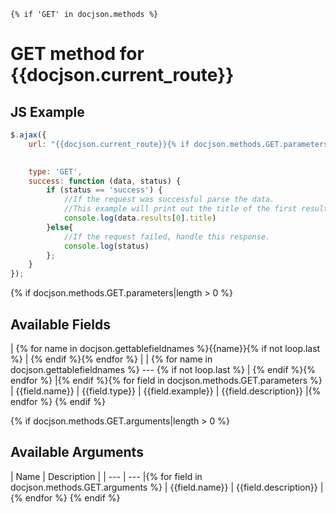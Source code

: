 
    {% if 'GET' in docjson.methods %}
# GET method for {{docjson.current_route}}
## JS Example
``` js
$.ajax({
    url: "{{docjson.current_route}}{% if docjson.methods.GET.parameters|length > 0 %}?{{docjson.methods.GET.parameters[0].name}}={{docjson.methods.GET.parameters[0].example}}{% endif %}",
    

    type: 'GET',
    success: function (data, status) {
        if (status == 'success') {
            //If the request was successful parse the data.
            //This example will print out the title of the first result to console
            console.log(data.results[0].title)
        }else{
            //If the request failed, handle this response.
            console.log(status)
        };
    }
});
```
{% if docjson.methods.GET.parameters|length > 0 %}
## Available Fields
| {% for name in docjson.gettablefieldnames %}{{name}}{% if not loop.last %} | {% endif %}{% endfor %} |
| {% for name in docjson.gettablefieldnames %} --- {% if not loop.last %} | {% endif %}{% endfor %} |{% endif %}{% for field in docjson.methods.GET.parameters %}
| {{field.name}} | {{field.type}} | {{field.example}} | {{field.description}} |{% endfor %}
{% endif %}

{% if docjson.methods.GET.arguments|length > 0 %}
## Available Arguments
| Name | Description |
|  ---  | --- |{% for field in docjson.methods.GET.arguments %}
| {{field.name}} | {{field.description}} |{% endfor %}
{% endif %}

